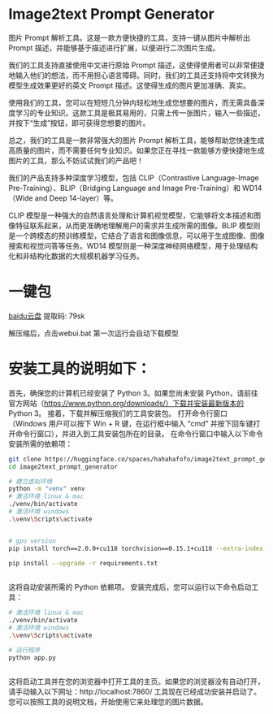 # Image2text Prompt Generator

图片 Prompt 解析工具。这是一款方便快捷的工具，支持一键从图片中解析出 Prompt 描述，并能够基于描述进行扩展，以便进行二次图片生成。

我们的工具支持直接使用中文进行原始 Prompt 描述，这使得使用者可以非常便捷地输入他们的想法，而不用担心语言障碍。同时，我们的工具还支持将中文转换为模型生成效果更好的英文 Prompt 描述。这使得生成的图片更加准确、真实。

使用我们的工具，您可以在短短几分钟内轻松地生成您想要的图片，而无需具备深度学习的专业知识。这款工具是极其易用的，只需上传一张图片，输入一些描述，并按下“生成”按钮，即可获得您想要的图片。

总之，我们的工具是一款非常强大的图片 Prompt 解析工具，能够帮助您快速生成高质量的图片，而不需要任何专业知识。如果您正在寻找一款能够方便快捷地生成图片的工具，那么不妨试试我们的产品吧！

我们的产品支持多种深度学习模型，包括 CLIP（Contrastive Language-Image Pre-Training）、BLIP（Bridging Language and Image Pre-Training）和 WD14（Wide and Deep 14-layer）等。

CLIP 模型是一种强大的自然语言处理和计算机视觉模型，它能够将文本描述和图像特征联系起来，从而更准确地理解用户的需求并生成所需的图像。BLIP 模型则是一个跨模态的预训练模型，它结合了语言和图像信息，可以用于生成图像、图像搜索和视觉问答等任务。WD14 模型则是一种深度神经网络模型，用于处理结构化和非结构化数据的大规模机器学习任务。

# 一键包

[baidu云盘](https://pan.baidu.com/s/1pKtpPmiuliX7rf0z-5HY_w?pwd=79sk) 提取码: 79sk

解压缩后，点击webui.bat
第一次运行会自动下载模型

# 安装工具的说明如下：

首先，确保您的计算机已经安装了 Python 3。如果您尚未安装 Python，请前往官方网站（https://www.python.org/downloads/）下载并安装最新版本的 Python 3。
接着，下载并解压缩我们的工具安装包。
打开命令行窗口（Windows 用户可以按下 Win + R 键，在运行框中输入 “cmd” 并按下回车键打开命令行窗口），并进入到工具安装包所在的目录。
在命令行窗口中输入以下命令安装所需的依赖项：


```bash
git clone https://huggingface.co/spaces/hahahafofo/image2text_prompt_generator
cd image2text_prompt_generator

# 建立虚拟环境
python -m "venv" venv
# 激活环境 linux & mac 
./venv/bin/activate
# 激活环境 windows
.\venv\Scripts\activate


# gpu version
pip install torch==2.0.0+cu118 torchvision==0.15.1+cu118 --extra-index-url https://download.pytorch.org/whl/cu118

pip install --upgrade -r requirements.txt
  
```

这将自动安装所需的 Python 依赖项。
安装完成后，您可以运行以下命令启动工具：
```bash
# 激活环境 linux & mac
./venv/bin/activate
# 激活环境 windows
.\venv\Scripts\activate

# 运行程序
python app.py
    
```


这将启动工具并在您的浏览器中打开工具的主页。如果您的浏览器没有自动打开，请手动输入以下网址：http://localhost:7860/
工具现在已经成功安装并启动了。您可以按照工具的说明文档，开始使用它来处理您的图片数据。


